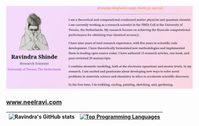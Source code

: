 ![Screenshot of Homepage](homepage-github.png)
### www.neelravi.com

<!--
**neelravi/neelravi** is a ✨ _special_ ✨ repository because its `README.md` (this file) appears on your GitHub profile.

Here are some ideas to get you started:

- 🔭 I’m currently working on ...
- 🌱 I’m currently learning ...
- 👯 I’m looking to collaborate on ...
- 🤔 I’m looking for help with ...
- 💬 Ask me about ...
- 📫 How to reach me: ...
- 😄 Pronouns: ...
- ⚡ Fun fact: ...
-->


| ![Ravindra's GitHub stats](https://github-readme-stats.vercel.app/api?username=neelravi&count_private=true&show_icons=true&theme=aura) | [![Top Programming Languages](https://github-readme-stats.vercel.app/api/top-langs/?username=neelravi&langs_count=8&layout=compact)](https://neelravi.com) |
| :---         |              ---: |
